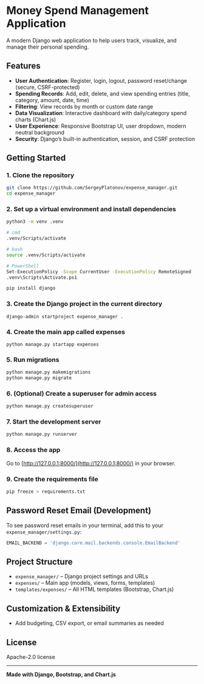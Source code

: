 # Money Spend Management Application
A modern Django web application to help users track, visualize, and manage their personal spending.
## Features
- **User Authentication**: Register, login, logout, password reset/change (secure, CSRF-protected)
- **Spending Records**: Add, edit, delete, and view spending entries (title, category, amount, date, time)
- **Filtering**: View records by month or custom date range
- **Data Visualization**: Interactive dashboard with daily/category spend charts (Chart.js)
- **User Experience**: Responsive Bootstrap UI, user dropdown, modern neutral background
- **Security**: Django’s built-in authentication, session, and CSRF protection
## Getting Started
### 1. Clone the repository
```bash
git clone https://github.com/SergeyPlatonov/expense_manager.git
cd expense_manager
```
### 2. Set up a virtual environment and install dependencies
```bash
python3 -m venv .venv

# cmd
.venv/Scripts/activate

# bash
source .venv/Scripts/activate

# PowerShell
Set-ExecutionPolicy -Scope CurrentUser -ExecutionPolicy RemoteSigned
.venv\Scripts\Activate.ps1

pip install django
```
### 3. Create the Django project in the current directory
```
django-admin startproject expense_manager .
```
### 4. Create the main app called expenses
```
python manage.py startapp expenses
```
### 5. Run migrations
```bash
python manage.py makemigrations
python manage.py migrate
```
### 6. (Optional) Create a superuser for admin access
```bash
python manage.py createsuperuser
```
### 7. Start the development server
```bash
python manage.py runserver
```
### 8. Access the app
Go to [http://127.0.0.1:8000/](http://127.0.0.1:8000/) in your browser.
### 9. Create the requirements file
```bash
pip freeze > requirements.txt
```
## Password Reset Email (Development)
To see password reset emails in your terminal, add this to your `expense_manager/settings.py`:
```python
EMAIL_BACKEND = 'django.core.mail.backends.console.EmailBackend'
```
## Project Structure
- `expense_manager/` – Django project settings and URLs
- `expenses/` – Main app (models, views, forms, templates)
- `templates/expenses/` – All HTML templates (Bootstrap, Chart.js)
## Customization & Extensibility
- Add budgeting, CSV export, or email summaries as needed
## License
Apache-2.0 license

---
**Made with Django, Bootstrap, and Chart.js**